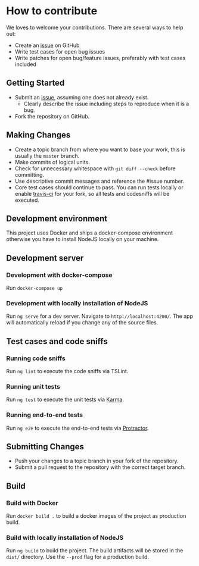# How to contribute

We loves to welcome your contributions. There are several ways to help out:

* Create an [issue](https://github.com/tuffz/angular-crush-them-all/issues) on GitHub
* Write test cases for open bug issues
* Write patches for open bug/feature issues, preferably with test cases included

## Getting Started

* Submit an [issue](https://github.com/tuffz/angular-crush-them-all/issues), assuming one does not already exist.
  * Clearly describe the issue including steps to reproduce when it is a bug.
* Fork the repository on GitHub.

## Making Changes

* Create a topic branch from where you want to base your work, this is usually the `master` branch.
* Make commits of logical units.
* Check for unnecessary whitespace with `git diff --check` before committing.
* Use descriptive commit messages and reference the #issue number.
* Core test cases should continue to pass. You can run tests locally or enable [travis-ci](https://travis-ci.org/) for your fork, so all tests and codesniffs will be executed.

## Development environment

This project uses Docker and ships a docker-compose environment otherwise you have to install NodeJS locally on your machine.

## Development server

### Development with docker-compose

Run `docker-compose up`

### Development with locally installation of NodeJS

Run `ng serve` for a dev server. Navigate to `http://localhost:4200/`. The app will automatically reload if you change any of the source files.

## Test cases and code sniffs

### Running code sniffs

Run `ng lint` to execute the code sniffs via TSLint.

### Running unit tests

Run `ng test` to execute the unit tests via [Karma](https://karma-runner.github.io).

### Running end-to-end tests

Run `ng e2e` to execute the end-to-end tests via [Protractor](http://www.protractortest.org/).

## Submitting Changes

* Push your changes to a topic branch in your fork of the repository.
* Submit a pull request to the repository with the correct target branch.

## Build

### Build with Docker

Run `docker build .` to build a docker images of the project as production build.  

### Build with locally installation of NodeJS

Run `ng build` to build the project. The build artifacts will be stored in the `dist/` directory. Use the `--prod` flag for a production build.
